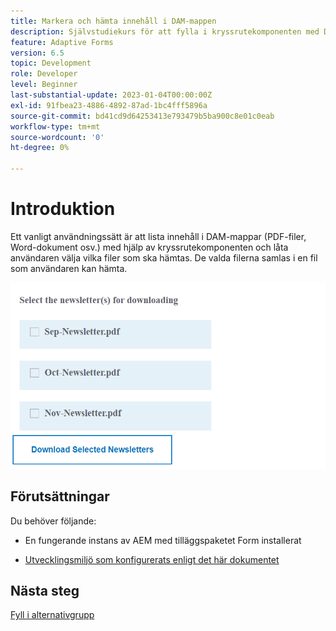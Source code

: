 ```yaml
---
title: Markera och hämta innehåll i DAM-mappen
description: Självstudiekurs för att fylla i kryssrutekomponenten med DAM-mappinnehåll och tillåta användaren att hämta valt innehåll.
feature: Adaptive Forms
version: 6.5
topic: Development
role: Developer
level: Beginner
last-substantial-update: 2023-01-04T00:00:00Z
exl-id: 91fbea23-4886-4892-87ad-1bc4fff5896a
source-git-commit: bd41cd9d64253413e793479b5ba900c8e01c0eab
workflow-type: tm+mt
source-wordcount: '0'
ht-degree: 0%

---
```


# Introduktion

Ett vanligt användningssätt är att lista innehåll i DAM-mappar (PDF-filer, Word-dokument osv.) med hjälp av kryssrutekomponenten och låta användaren välja vilka filer som ska hämtas. De valda filerna samlas i en fil som användaren kan hämta.

![use-case](assets/newsletters-download1.png)

## Förutsättningar

Du behöver följande:

* En fungerande instans av AEM med tilläggspaketet Form installerat

* [Utvecklingsmiljö som konfigurerats enligt det här dokumentet](https://experienceleague.adobe.com/docs/experience-manager-learn/forms/creating-your-first-osgi-bundle/create-your-first-osgi-bundle.html)

## Nästa steg

[Fyll i alternativgrupp](./populating-choice-group-with-dam-folder-content.md)
